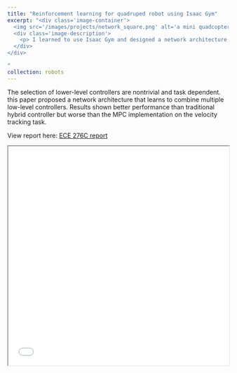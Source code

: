 ```yaml
---
title: "Reinforcement learning for quadruped robot using Isaac Gym"
excerpt: "<div class='image-container'>
  <img src='/images/projects/network_square.png' alt='a mini quadcopter' class='resizable-image'>
  <div class='image-description'>
    <p> I learned to use Isaac Gym and designed a network architecture that allows a high level network to select and combine appropriate low-level controllers. My network is proven to be beneficial. This is a course project instructed by Prof. Michael Yip. </p>
  </div>
</div>

"
collection: robots
---
```


The selection of lower-level controllers are nontrivial
and task dependent. this paper proposed a network
architecture that learns to combine multiple low-level controllers.
Results shown better performance than traditional hybrid controller
but worse than the MPC implementation on the velocity
tracking task.

View report here: [ECE 276C report](https://infinity1096.github.io/files/ECE276C_FINAL_report.pdf)

<iframe src="/files/ECE276C_FINAL_report.pdf" width="100%" height="500px">
</iframe>